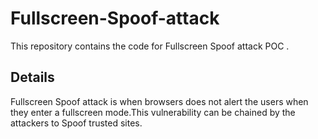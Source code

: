 # Fullscreen-Spoof-attack
This repository contains the code for Fullscreen Spoof attack POC .


## Details

Fullscreen Spoof attack is when browsers does not alert the users when they enter a fullscreen mode.This vulnerability can be chained by the attackers to Spoof trusted sites.
